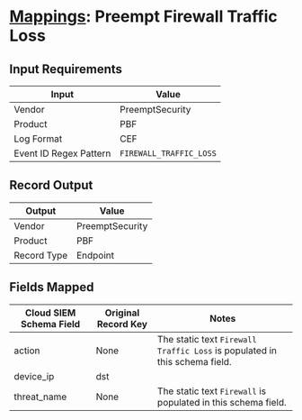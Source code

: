# [Mappings](README.md): Preempt Firewall Traffic Loss

## Input Requirements

|Input|Value|
|-----|-----|
|Vendor|PreemptSecurity|
|Product|PBF|
|Log Format|CEF|
|Event ID Regex Pattern|`FIREWALL_TRAFFIC_LOSS`|

## Record Output

|Output|Value|
|------|-----|
|Vendor|PreemptSecurity|
|Product|PBF|
|Record Type|Endpoint|

## Fields Mapped

|Cloud SIEM Schema Field|Original Record Key|Notes|
|-----------------------|-------------------|-----|
|action|None|The static text `Firewall Traffic Loss` is populated in this schema field.|
|device_ip|dst||
|threat_name|None|The static text `Firewall` is populated in this schema field.|

